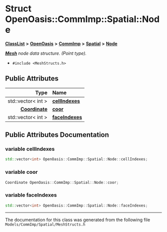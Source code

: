 

# Struct OpenOasis::CommImp::Spatial::Node



[**ClassList**](annotated.md) **>** [**OpenOasis**](namespace_open_oasis.md) **>** [**CommImp**](namespace_open_oasis_1_1_comm_imp.md) **>** [**Spatial**](namespace_open_oasis_1_1_comm_imp_1_1_spatial.md) **>** [**Node**](struct_open_oasis_1_1_comm_imp_1_1_spatial_1_1_node.md)



[_**Mesh**_](struct_open_oasis_1_1_comm_imp_1_1_spatial_1_1_mesh.md) _node data structure. (Point type)._

* `#include <MeshStructs.h>`





















## Public Attributes

| Type | Name |
| ---: | :--- |
|  std::vector&lt; int &gt; | [**cellIndexes**](#variable-cellindexes)  <br> |
|  [**Coordinate**](struct_open_oasis_1_1_comm_imp_1_1_spatial_1_1_coordinate.md) | [**coor**](#variable-coor)  <br> |
|  std::vector&lt; int &gt; | [**faceIndexes**](#variable-faceindexes)  <br> |












































## Public Attributes Documentation




### variable cellIndexes 

```C++
std::vector<int> OpenOasis::CommImp::Spatial::Node::cellIndexes;
```






### variable coor 

```C++
Coordinate OpenOasis::CommImp::Spatial::Node::coor;
```






### variable faceIndexes 

```C++
std::vector<int> OpenOasis::CommImp::Spatial::Node::faceIndexes;
```




------------------------------
The documentation for this class was generated from the following file `Models/CommImp/Spatial/MeshStructs.h`

